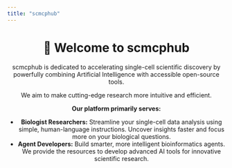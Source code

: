 ```yaml
---
title: "scmcphub"
---
```


<div align="center">

# 👋 Welcome to **scmcphub**

scmcphub is dedicated to accelerating single-cell scientific discovery by powerfully combining Artificial Intelligence with accessible open-source tools.  

We aim to make cutting-edge research more intuitive and efficient.

**Our platform primarily serves:**

- **Biologist Researchers:** Streamline your single-cell data analysis using simple, human-language instructions. Uncover insights faster and focus more on your biological questions.
- **Agent Developers:** Build smarter, more intelligent bioinformatics agents. We provide the resources to develop advanced AI tools for innovative scientific research.

</div>